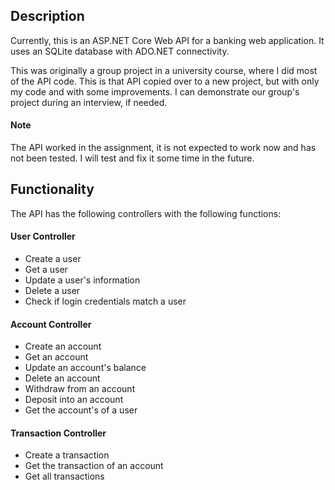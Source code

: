 ## Description
Currently, this is an ASP.NET Core Web API for a banking web application.
It uses an SQLite database with ADO.NET connectivity.

This was originally a group project in a university course, where I did most of the API code.
This is that API copied over to a new project, but with only my code and with some improvements.
I can demonstrate our group's project during an interview, if needed.

#### Note
The API worked in the assignment, it is not expected to work now and has not been tested.
I will test and fix it some time in the future.

## Functionality
The API has the following controllers with the following functions:
#### User Controller
- Create a user
- Get a user
- Update a user's information
- Delete a user
- Check if login credentials match a user
#### Account Controller
- Create an account
- Get an account
- Update an account's balance
- Delete an account
- Withdraw from an account
- Deposit into an account
- Get the account's of a user
#### Transaction Controller
- Create a transaction
- Get the transaction of an account
- Get all transactions
